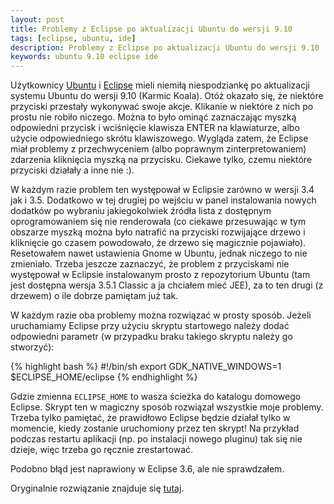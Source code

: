```yaml
---
layout: post
title: Problemy z Eclipse po aktualizacji Ubuntu do wersji 9.10
tags: [eclipse, ubuntu, ide]
description: Problemy z Eclipse po aktualizacji Ubuntu do wersji 9.10
keywords: ubuntu 9.10 eclipse ide
---
```

Użytkownicy <a href="http://www.ubuntu.com/">Ubuntu</a> i <a href="http://www.eclipse.org/">Eclipse</a> mieli niemiłą niespodziankę po aktualizacji systemu Ubuntu do wersji 9.10 (Karmic Koala). Otóż okazało się, że niektóre przyciski przestały wykonywać swoje akcje. Klikanie w niektóre z nich po prostu nie robiło niczego. Można to było ominąć zaznaczając myszką odpowiedni przycisk i wciśnięcie klawisza ENTER na klawiaturze, albo użycie odpowiedniego skrótu klawiszowego. Wygląda zatem, że Eclipse miał problemy z przechwyceniem (albo poprawnym zinterpretowaniem) zdarzenia kliknięcia myszką na przycisku. Ciekawe tylko, czemu niektóre przyciski działały a inne nie :).

W każdym razie problem ten występował w Eclipsie zarówno w wersji 3.4 jak i 3.5. Dodatkowo w tej drugiej po wejściu w panel instalowania nowych dodatków po wybraniu jakiegokolwiek źródła lista z dostępnym oprogramowaniem się nie renderowała (co ciekawe przesuwając w tym obszarze myszką można było natrafić na przyciski rozwijające drzewo i kliknięcie go czasem powodowało, że drzewo się magicznie pojawiało). Resetowałem nawet ustawienia Gnome w Ubuntu, jednak niczego to nie zmieniało. Trzeba jeszcze zaznaczyć, że problem z przyciskami nie występował w Eclipsie instalowanym prosto z repozytorium Ubuntu (tam jest dostępna wersja 3.5.1 Classic a ja chciałem mieć JEE), za to ten drugi (z drzewem) o ile dobrze pamiętam już tak.

W każdym razie oba problemy można rozwiązać w prosty sposób. Jeżeli uruchamiamy Eclipse przy użyciu skryptu startowego należy dodać odpowiedni parametr (w przypadku braku takiego skryptu należy go stworzyć):

{% highlight bash %}
#!/bin/sh
export GDK_NATIVE_WINDOWS=1
$ECLIPSE_HOME/eclipse
{% endhighlight %}

Gdzie zmienna `ECLIPSE_HOME` to wasza ścieżka do katalogu domowego Eclipse. Skrypt ten w magiczny sposób rozwiązał wszystkie moje problemy. Trzeba tylko pamiętać, że prawidłowo Eclipse będzie działał tylko w momencie, kiedy zostanie uruchomiony przez ten skrypt! Na przykład podczas restartu aplikacji (np. po instalacji nowego pluginu) tak się nie dzieje, więc trzeba go ręcznie zrestartować.

Podobno błąd jest naprawiony w Eclipse 3.6, ale nie sprawdzałem.

Oryginalnie rozwiązanie znajduje się <a href="http://www.norio.be/blog/2009/10/problems-eclipse-buttons-ubuntu-910">tutaj</a>.